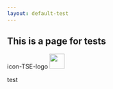```yaml
---
layout: default-test
---
```


## This is a page for tests

<p>
<span class="icon-TSE-logo"><span class="path1"></span><span class="path2"></span></span>
<span class="mls"> icon-TSE-logo</span>
<span class="fa fa-envelope-square fa-2x"><span class="path1"></span><span class="path2"></span></span>
<i class="fa TSEicon" title="{{ TSE page }}" style="font-size: 300%;"></i>
<i class="fa TSE" title="{{ TSE page }}" style="font-size: 300%;"></i>
<a href="{{ site.website }}"> <img src="../assets/images/TSEicon.svg" height="35px"/img></a>
<a href="{{ site.website }}"> <i class="fa fa-external-link-square fa-3x" title="{{ TSE webpage }}"></i></a>
</p>

test
